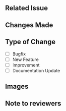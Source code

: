 ## Related Issue
<!-- link to the issue this pull request resolves. -->

## Changes Made
<!-- Provide a brief summary of the changes made in this pull request. -->

## Type of Change
- [ ] Bugfix
- [ ] New Feature
- [ ] Improvement
- [ ] Documentation Update

## Images
<!-- Add images if applicable -->

## Note to reviewers
<!-- Add notes to reviewers if applicable -->